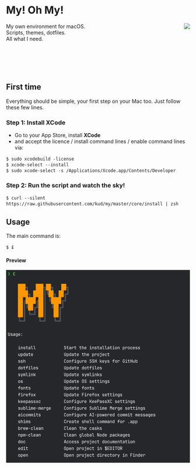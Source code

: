 # My! Oh My!

<img align="right" height="200" src="everybodydancenow.gif">

My own environment for macOS.<br>
Scripts, themes, dotfiles.<br>
All what I need.<br>

<br>
<br>
<br>
<br>

## First time

Everything should be simple, your first step on your Mac too. Just follow these few lines.

### Step 1: Install XCode

- Go to your App Store, install **XCode**
- and accept the licence / install command lines / enable command lines via:

```shell
$ sudo xcodebuild -license
$ xcode-select --install
$ sudo xcode-select -s /Applications/Xcode.app/Contents/Developer
```

### Step 2: Run the script and watch the sky!

```shell
$ curl --silent https://raw.githubusercontent.com/kud/my/master/core/install | zsh
```

## Usage

The main command is:

```shell
$ £
```

#### Preview

<img src="preview.png">
